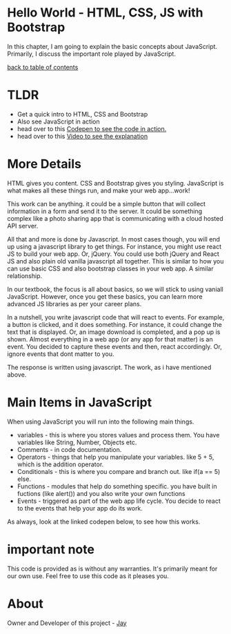 # Hello World - HTML, CSS, JS with Bootstrap

In this chapter, I am going to explain the basic concepts about JavaScript. Primarily, I discuss the important role played by JavaScript. 

[back to table of contents](readme.md)

# TLDR 

* Get a quick intro to HTML, CSS and Bootstrap
* Also see JavaScript in action
* head over to this [Codepen to see the code in action.](https://codepen.io/jay-pancodu/pen/MWKwmez)
* head over to this [Video to see the explanation](https://codepen.io/jay-pancodu/pen/MWKwmez)

# More Details

HTML gives you content. CSS and Bootstrap gives you styling. JavaScript is what makes all these things run, and make your web app...work!

This work can be anything. it could be a simple button that will collect information in a form and send it to the server. It could be something complex like a photo sharing app that is communicating with a cloud hosted API server. 

All that and more is done by Javascript. In most cases though, you will end up using a javascript library to get things. For instance, you might use react JS to build your web app. Or, jQuery. You could use both jQuery and React JS and also plain old vanilla javascript all together. This is similar to how you can use basic CSS and also bootstrap classes in your web app. A similar relationship. 

In our textbook, the focus is all about basics, so we will stick to using vaniall JavaScript. However, once you get these basics, you can learn more advanced JS libraries as per your career plans. 

In a nutshell, you write javascript code that will react to events. For example, a button is clicked, and it does something. For instance, it could change the text that is displayed. Or, an image download is completed, and a pop up is shown. Almost everything in a web app (or any app for that matter) is an event. You decided to capture these events and then, react accordingly. Or, ignore events that dont matter to you. 

The response is written using javascript. The work, as i have mentioned above.

# Main Items in JavaScript

When using JavaScript you will run into the following main things.

* variables - this is where you stores values and process them. You have variables like String, Number, Objects etc.
* Comments - in code documentation.
* Operators - things that help you manipulate your variables. like 5 + 5, which is the addition operator.
* Conditionals - this is where you compare and branch out. like if(a == 5) else.
* Functions - modules that help do something specific. you have built in fuctions (like alert()) and you also write your own functions
* Events - triggered as part of the web app life cycle. You decide to react to the events that help your app do its work.

As always, look at the linked codepen below, to see how this works. 

# important note 

This code is provided as is without any warranties. It's primarily meant for our own use. Feel free to use this code as it pleases you.

# About

Owner and Developer of this project - [Jay](http://thechalakas.com)